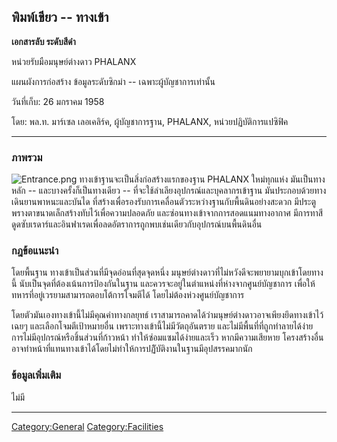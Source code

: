 ## พิมพ์เขียว -- ทางเข้า

**เอกสารลับ ระดับสีดำ**

หน่วยรับมือมนุษย์ต่างดาว PHALANX

แผนผังการก่อสร้าง ข้อมูลระดับซิกม่า -- เฉพาะผู้บัญชาการเท่านั้น

วันที่เก็บ: 26 มกราคม 1958

โดย: พล.ท. มาร์เซล เลอเคลิร์ค, ผู้บัญชาการฐาน, PHALANX, หน่วยปฏิบัติการแปซิฟิค

------------------------------------------------------------------------

### ภาพรวม

![](Entrance.png "Entrance.png") ทางเข้าฐานจะเป็นสิ่งก่อสร้างแรกของฐาน PHALANX
ใหม่ทุกแห่ง มันเป็นทางหลัก -- และบางครั้งก็เป็นทางเดียว --
ที่จะใช้ลำเลียงอุปกรณ์และบุคลากรเข้าฐาน มันประกอบด้วยทางเดินยานพาหนะและบันได
ที่สร้างเพื่อรองรับการเคลื่อนตัวระหว่างฐานกับพื้นดินอย่างสะดวก
มีประตูพรางตาขนาดเล็กสร้างทับไว้เพื่อความปลอดภัย และซ่อนทางเข้าจากการสอดแนมทางอากาศ
มีการทาสีดูดซับเรดาร์และอินฟาเรดเพื่อลดอัตราการถูกพบเช่นเดียวกับอุปกรณ์บนพื้นดินอื่น

### กฎข้อแนะนำ

โดยพื้นฐาน ทางเข้าเป็นส่วนที่มีจุดอ่อนที่สุดจุดหนึ่ง
มนุษย์ต่างดาวที่ไม่หวังดีจะพยายามบุกเข้าโดยทางนี้ นับเป็นจุดที่ต้องเน้นการป้องกันในฐาน
และควรจะอยู่ในตำแหน่งที่ห่างจากศูนย์บัญชาการ
เพื่อให้ทหารที่อยู่เวรยามสามารถตอบโต้การโจมตีได้ โดยไม่ต้องห่วงศูนย์บัญชาการ

โดยตัวมันเองทางเข้านี้ไม่มีคุณค่าทางกลยุทธ์
เราสามารถคาดได้ว่ามนุษย์ต่างดาวอาจเพียงยึดทางเข้าไว้เฉยๆ และเลือกโจมตีเป้าหมายอื่น
เพราะทางเข้านี้ไม่มีวัตถุอันตราย และไม่มีพื้นที่ที่ถูกทำลายได้ง่าย
การไม่มีอุปกรณ์หรือชิ้นส่วนที่ก้าวหน้า ทำให้ซ่อมแซมได้ง่ายและเร็ว หากมีความเสียหาย
โครงสร้างอื่นอาจทำหน้าที่แทนทางเข้าได้โดยไม่ทำให้การปฏิับัติงานในฐานมีอุปสรรคมากนัก

### ข้อมูลเพิ่มเติม

ไม่มี

------------------------------------------------------------------------

[Category:General](Category:General "wikilink")
[Category:Facilities](Category:Facilities "wikilink")
